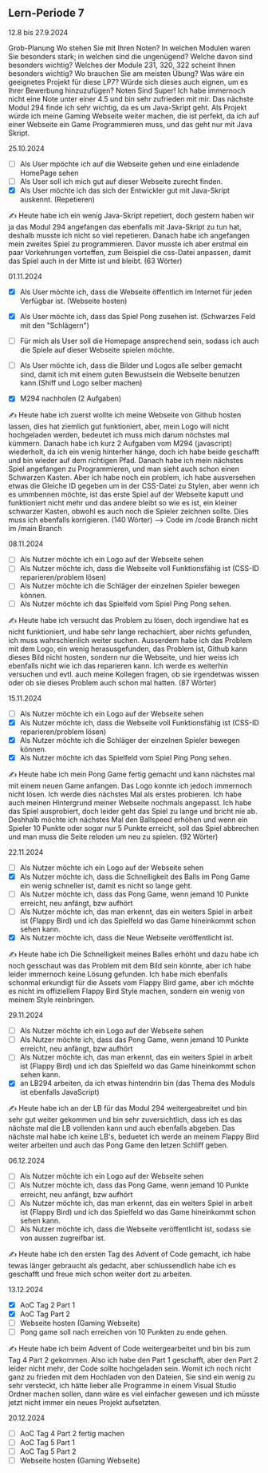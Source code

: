 ## Lern-Periode 7
12.8 bis 27.9.2024

Grob-Planung
Wo stehen Sie mit Ihren Noten? In welchen Modulen waren Sie besonders stark; in welchen sind die ungenügend? Welche davon sind besonders wichtig?
Welches der Module 231, 320, 322 scheint Ihnen besonders wichtig? Wo brauchen Sie am meisten Übung?
Was wäre ein geeignetes Projekt für diese LP7? Würde sich dieses auch eignen, um es Ihrer Bewerbung hinzuzufügen?
Noten Sind Super! Ich habe immernoch nicht eine Note unter einer 4.5 und bin sehr zufrieden mit mir. Das nächste Modul 294 finde ich sehr wichtig, da es um Java-Skript geht.
Als Projekt würde ich meine Gaming Webseite weiter machen, die ist perfekt, da ich auf einer Webseite ein Game Programmieren muss, und das geht nur mit Java Skript.

25.10.2024
- [ ] Als User mpöchte ich auf die Webseite gehen und eine einladende HomePage sehen
- [ ] Als User soll ich mich gut auf dieser Webseite zurecht finden.
- [X] Als User möchte ich das sich der Entwickler gut mit Java-Skript auskennt. (Repetieren)

✍️ Heute habe ich ein wenig Java-Skript repetiert, doch gestern haben wir ja das Modul 294 angefangen das ebenfalls mit Java-Skript zu tun hat, deshalb musste ich nicht so viel repetieren. Danach habe ich angefangen mein zweites Spiel zu programmieren. Davor musste ich aber erstmal ein paar Vorkehrungen vorteffen, zum Beispiel die css-Datei anpassen, damit das Spiel auch in der Mitte ist und bleibt. (63 Wörter)

01.11.2024
- [X] Als User möchte ich, dass die Webseite öffentlich im Internet für jeden Verfügbar ist. (Webseite hosten)
- [X] Als User möchte ich, dass das Spiel Pong zusehen ist. (Schwarzes Feld mit den "Schlägern")
- [ ] Für mich als User soll die Homepage ansprechend sein, sodass ich auch die Spiele auf dieser Webseite spielen möchte.
- [ ] Als User möchte ich, dass die Bilder und Logos alle selber gemacht sind, damit ich mit einem guten Bewustsein die Webseite benutzen kann.(Shiff und Logo selber machen)
- [X] M294 nachholen (2 Aufgaben)


✍️ Heute habe ich zuerst wollte ich meine Webseite von Github hosten lassen, dies hat ziemlich gut funktioniert, aber, mein Logo will nicht hochgeladen werden, bedeutet ich muss mich darum nöchstes mal kümmern. Danach habe ich kurz 2 Aufgaben vom M294 (javascript) wiederholt, da ich ein wenig hinterher hänge, doch ich habe beide geschafft und bin wieder auf dem richtigen Pfad. Danach habe ich mein nächstes Spiel angefangen zu Programmieren, und man sieht auch schon einen Schwarzen Kasten. Aber ich habe noch ein problem, ich habe ausversehen etwas die Gleiche ID gegeben um in der CSS-Datei zu Stylen, aber wenn ich es ummbennen möchte, ist das erste Spiel auf der Webseite kaputt und funktioniert nicht mehr und das andere bleibt so wie es ist, ein kleiner schwarzer Kasten, obwohl es auch noch die Spieler zeichnen sollte. Dies muss ich ebenfalls korrigieren. (140 Wörter)
--> Code im /code Branch nicht im /main Branch 


08.11.2024
- [ ] Als Nutzer möchte ich ein Logo auf der Webseite sehen
- [ ] Als Nutzer möchte ich, dass die Webseite voll Funktionsfähig ist (CSS-ID reparieren/problem lösen)
- [ ] Als Nutzer möchte ich die Schläger der einzelnen Spieler bewegen können.
- [ ] Als Nutzer möchte ich das Spielfeld vom Spiel Ping Pong sehen.

✍️ Heute habe ich versucht das Problem zu lösen, doch irgendiwe hat es nicht funktioniert, und habe sehr lange rechachiert, aber nichts gefunden, ich muss wahrschienlich weiter suchen. Ausserdem habe ich das Problem mit dem Logo, ein wenig herasusgefunden, das Problem ist, Github kann dieses Bild nicht hosten, sondern nur die Webseite, und hier weiss ich ebenfalls nicht wie ich das reparieren kann. Ich werde es weiterhin versuchen und evtl. auch meine Kollegen fragen, ob sie irgendetwas wissen oder ob sie dieses Problem auch schon mal hatten. (87 Wörter)


15.11.2024
- [ ] Als Nutzer möchte ich ein Logo auf der Webseite sehen
- [X] Als Nutzer möchte ich, dass die Webseite voll Funktionsfähig ist (CSS-ID reparieren/problem lösen)
- [X] Als Nutzer möchte ich die Schläger der einzelnen Spieler bewegen können.
- [X] Als Nutzer möchte ich das Spielfeld vom Spiel Ping Pong sehen.

✍️ Heute habe ich mein Pong Game fertig gemacht und kann nächstes mal mit einem neuen Game anfangen. Das Logo konnte ich jedoch immernoch nicht lösen. Ich werde dies nächstes Mal als erstes probieren. Ich habe auch meinen Hintergrund meiner Webseite nochmals angepasst. Ich habe das Spiel ausprobiert, doch leider geht das Spiel zu lange und bricht nie ab. Deshhalb möchte ich nächstes Mal den Ballspeed erhöhen und wenn ein Spieler 10 Punkte oder sogar nur 5 Punkte erreicht, soll das Spiel abbrechen und man muss die Seite reloden um neu zu spielen. (92 Wörter)

22.11.2024
- [ ] Als Nutzer möchte ich ein Logo auf der Webseite sehen
- [X] Als Nutzer möchte ich, dass die Schnelligkeit des Balls im Pong Game ein wenig schneller ist, damit es nicht so lange geht.
- [ ] Als Nutzer möchte ich, dass das Pong Game, wenn jemand 10 Punkte erreicht, neu anfängt, bzw aufhört
- [ ] Als Nutzer möchte ich, das man erkennt, das ein weiters Spiel in arbeit ist (Flappy Bird) und ich das Spielfeld wo das Game hineinkommt schon sehen kann.
- [X] Als Nutzer möchte ich, dass die Neue Webseite veröffentlicht ist.

✍️ Heute habe ich Die Schnelligkeit meines Balles erhöht und dazu habe ich noch gesschaut was das Problem mit dem Bild sein könnte, aber ich habe leider immernoch keine Lösung gefunden. Ich habe mich ebenfalls schonmal erkundigt für die Assets vom Flappy Bird game, aber ich möchte es nicht im offiziellem Flappy Bird Style machen, sondern ein wenig von meinem Style reinbringen.

29.11.2024
- [ ] Als Nutzer möchte ich ein Logo auf der Webseite sehen
- [ ] Als Nutzer möchte ich, dass das Pong Game, wenn jemand 10 Punkte erreicht, neu anfängt, bzw aufhört
- [ ] Als Nutzer möchte ich, das man erkennt, das ein weiters Spiel in arbeit ist (Flappy Bird) und ich das Spielfeld wo das Game hineinkommt schon sehen kann.
- [X] an LB294 arbeiten, da ich etwas hintendrin bin (das Thema des Moduls ist ebenfalls JavaScript)

✍️ Heute habe ich an der LB für das Modul 294 weitergeabreitet und bin sehr gut weiter gekommen und bin sehr zuversichtlich, dass ich es das nächste mal die LB vollenden kann und auch ebenfalls abgeben. Das nächste mal habe ich keine LB's, beduetet ich werde an meinem Flappy Bird weiter arbeiten und auch das Pong Game den letzen Schliff geben.


06.12.2024
- [ ] Als Nutzer möchte ich ein Logo auf der Webseite sehen
- [ ] Als Nutzer möchte ich, dass das Pong Game, wenn jemand 10 Punkte erreicht, neu anfängt, bzw aufhört
- [ ] Als Nutzer möchte ich, das man erkennt, das ein weiters Spiel in arbeit ist (Flappy Bird) und ich das Spielfeld wo das Game hineinkommt schon sehen kann.
- [ ] Als Nutzer möchte ich, dass die Webseite veröffentlicht ist, sodass sie von aussen zugreifbar ist.

✍️ Heute habe ich den ersten Tag des Advent of Code gemacht, ich habe tewas länger gebraucht als gedacht, aber schlussendlich habe ich es geschafft und freue mich schon weiter dort zu arbeiten.


13.12.2024
- [X] AoC Tag 2 Part 1
- [X] AoC Tag Part 2
- [ ] Webseite hosten (Gaming Webseite)
- [ ] Pong game soll nach erreichen von 10 Punkten zu ende gehen.

✍️ Heute habe ich beim Advent of Code weitergearbeitet und bin bis zum Tag 4 Part 2 gekommen. Also ich habe den Part 1 geschafft, aber den Part 2 leider nicht mehr, der Code sollte hochgeladen sein. Womit ich noch nicht ganz zu frieden mit dem Hochladen von den Dateien, Sie sind ein wenig zu sehr versteckt, ich hätte lieber alle Programme in einem Visual Studio Ordner machen sollen, dann wäre es viel einfacher gewesen und ich müsste jetzt nicht immer ein neues Projekt aufsetzten.

20.12.2024
- [ ] AoC Tag 4 Part 2 fertig machen
- [ ] AoC Tag 5 Part 1
- [ ] AoC Tag 5 Part 2
- [ ] Webseite hosten (Gaming Webseite)
